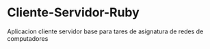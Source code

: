 # Cliente-Servidor-Ruby
Aplicacion cliente servidor base para tares de asignatura de redes de computadores
